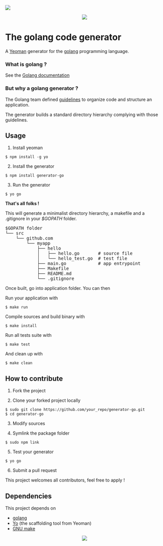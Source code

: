 <a href="https://codeclimate.com/github/bench/generator-go/maintainability"><img src="https://api.codeclimate.com/v1/badges/b73387d211ce4f09286e/maintainability" /></a>
<p align="center" style="margin-bottom: 20px; width: 100px; margin: auto">
<img src="https://golang.org/doc/gopher/frontpage.png"/>
</p>

# The golang code generator

A [Yeoman](http://yeoman.io) generator for the [golang](http://golang.org/) programming language.

### What is golang ?

See the [Golang documentation](https://golang.org/doc/)

### But why a golang generator ?

The Golang team defined [guidelines](https://blog.golang.org/organizing-go-code) to organize code and structure an application.

The generator builds a standard directory hierarchy complying with those guidelines.

## Usage


1. Install yeoman

```
$ npm install -g yo
```

2. Install the generator

```
$ npm install generator-go
```

3. Run the generator

```
$ yo go
```

**That's all folks !**


This will generate a minimalist directory hierarchy, a makefile and a .gitignore in your *$GOPATH* folder.

<pre>
$GOPATH folder
└── src
    └── github.com
        └── myapp
            ├── hello
            │   ├── hello.go       # source file
            │   └── hello_test.go  # test file
            ├── main.go            # app entrypoint
            ├── Makefile
            ├── README.md
            └── .gitignore
</pre>

Once built, go into application folder. You can then

Run your application with

```
$ make run
```

Compile sources and build binary with

```
$ make install
```

Run all tests suite with

```
$ make test
```

And clean up with

```
$ make clean
```


## How to contribute


1. Fork the project

2. Clone your forked project locally

```
$ sudo git clone https://github.com/your_repo/generator-go.git
$ cd generator-go
```

3. Modify sources

4. Symlink the package folder

```
$ sudo npm link
```

5. Test your generator

```
$ yo go
```

6. Submit a pull request

This project welcomes all contributors, feel free to apply !

## Dependencies

This project depends on

* [golang](http://golang.org/)
* [Yo](https://github.com/yeoman/yo) (the scaffolding tool from Yeoman)
* [GNU make](https://www.gnu.org/software/make/manual/make.html)



<p align="center" style="margin-bottom: 20px; width: 100px; margin: auto">
<img src="http://talks.golang.org/2014/go4gophers/gopherswim.jpg"/>
</p>
